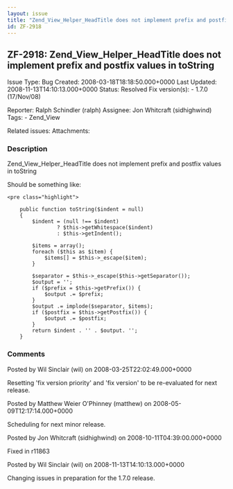 ```yaml
---
layout: issue
title: "Zend_View_Helper_HeadTitle does not implement prefix and postfix values in toString"
id: ZF-2918
---
```


ZF-2918: Zend\_View\_Helper\_HeadTitle does not implement prefix and postfix values in toString
-----------------------------------------------------------------------------------------------

 Issue Type: Bug Created: 2008-03-18T18:18:50.000+0000 Last Updated: 2008-11-13T14:10:13.000+0000 Status: Resolved Fix version(s): - 1.7.0 (17/Nov/08)
 
 Reporter:  Ralph Schindler (ralph)  Assignee:  Jon Whitcraft (sidhighwind)  Tags: - Zend\_View
 
 Related issues: 
 Attachments: 
### Description

Zend\_View\_Helper\_HeadTitle does not implement prefix and postfix values in toString

Should be something like:

 
    <pre class="highlight">
    
        public function toString($indent = null)
        {
            $indent = (null !== $indent)
                    ? $this->getWhitespace($indent)
                    : $this->getIndent();
    
            $items = array();
            foreach ($this as $item) {
                $items[] = $this->_escape($item);
            }
    
            $separator = $this->_escape($this->getSeparator());
            $output = '';
            if ($prefix = $this->getPrefix()) {
                $output .= $prefix;
            }
            $output .= implode($separator, $items);
            if ($postfix = $this->getPostfix()) {
                $output .= $postfix;
            }
            return $indent . '' . $output. '';
        }
    
    


 

 

### Comments

Posted by Wil Sinclair (wil) on 2008-03-25T22:02:49.000+0000

Resetting 'fix version priority' and 'fix version' to be re-evaluated for next release.

 

 

Posted by Matthew Weier O'Phinney (matthew) on 2008-05-09T12:17:14.000+0000

Scheduling for next minor release.

 

 

Posted by Jon Whitcraft (sidhighwind) on 2008-10-11T04:39:00.000+0000

Fixed in r11863

 

 

Posted by Wil Sinclair (wil) on 2008-11-13T14:10:13.000+0000

Changing issues in preparation for the 1.7.0 release.

 

 